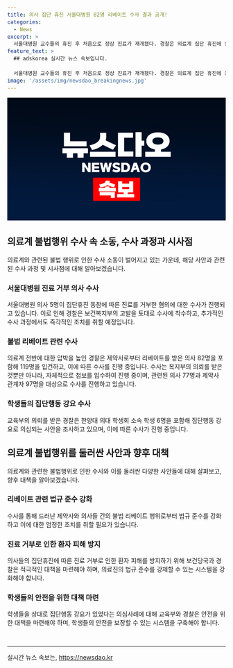 ```yaml
---
title: 의사 집단 휴진 서울대병원 82명 리베이트 수사 결과 공개!
categories:
  - News
excerpt: >
  서울대병원 교수들의 휴진 후 처음으로 정상 진료가 재개됐다. 경찰은 의료계 집단 휴진에 동참한 5명의 의사와 불법 리베이트를 받은 82명의 의사를 수사 중이며, 대학병원 의사 3명에 대한 진료 거부 혐의도 조사 중이다. 또한, 제약사 관계자 37명과 함께 총 119명이 불법 리베이트로 입건되었으며, 학생 6명도 수업 거부 강요로 입건됐다. 경찰은 압박 수위를 높이고, 추가 고발 시 즉각 대응 및 엄정 조치할 것으로 밝혔다.
feature_text: >
  ## adskorea 실시간 뉴스 속보입니다.

  서울대병원 교수들의 휴진 후 처음으로 정상 진료가 재개됐다. 경찰은 의료계 집단 휴진에 동참한 5명의 의사와 불법 리베이트를 받은 82명의 의사를 수사 중이며, 대학병원 의사 3명에 대한 진료 거부 혐의도 조사 중이다. 또한, 제약사 관계자 37명과 함께 총 119명이 불법 리베이트로 입건되었으며, 학생 6명도 수업 거부 강요로 입건됐다. 경찰은 압박 수위를 높이고, 추가 고발 시 즉각 대응 및 엄정 조치할 것으로 밝혔다.
image: '/assets/img/newsdao_breakingnews.jpg'
---
```


<p><img src="/assets/img/newsdao_breakingnews.jpg" alt="adskorea 속보" /></p>

<h2 data-ke-size="size26">의료계 불법행위 수사 속 소동, 수사 과정과 시사점</h2>

<p data-ke-size="size16">의료계와 관련된 불법 행위로 인한 수사 소동이 벌어지고 있는 가운데, 해당 사안과 관련된 수사 과정 및 시사점에 대해 알아보겠습니다.</p>

<h3>서울대병원 진료 거부 의사 수사</h3>

<p data-ke-size="size16">서울대병원 의사 5명이 집단휴진 동참에 따른 진료를 거부한 혐의에 대한 수사가 진행되고 있습니다. 이로 인해 경찰은 보건복지부의 고발을 토대로 수사에 착수하고, 추가적인 수사 과정에서도 즉각적인 조치를 취할 예정입니다.</p>

<h3>불법 리베이트 관련 수사</h3>

<p data-ke-size="size16">의료계 전반에 대한 압박을 높인 경찰은 제약사로부터 리베이트를 받은 의사 82명을 포함해 119명을 입건하고, 이에 따른 수사를 진행 중입니다. 수사는 복지부의 의뢰를 받은 것뿐만 아니라, 자체적으로 첩보를 입수하여 진행 중이며, 관련된 의사 77명과 제약사 관계자 97명을 대상으로 수사를 진행하고 있습니다.</p>

<h3>학생들의 집단행동 강요 수사</h3>

<p data-ke-size="size16">교육부의 의뢰를 받은 경찰은 한양대 의대 학생회 소속 학생 6명을 포함해 집단행동 강요로 의심되는 사안을 조사하고 있으며, 이에 따른 수사가 진행 중입니다.</p>

<h2 data-ke-size="size26">의료계 불법행위를 둘러싼 사안과 향후 대책</h2>

<p data-ke-size="size16">의료계와 관련한 불법행위로 인한 수사와 이를 둘러싼 다양한 사안들에 대해 살펴보고, 향후 대책을 알아보겠습니다.</p>

<h3>리베이트 관련 법규 준수 강화</h3>

<p data-ke-size="size16">수사를 통해 드러난 제약사와 의사들 간의 불법 리베이트 행위로부터 법규 준수를 강화하고 이에 대한 엄정한 조치를 취할 필요가 있습니다.</p>

<h3>진료 거부로 인한 환자 피해 방지</h3>

<p data-ke-size="size16">의사들의 집단휴진에 따른 진료 거부로 인한 환자 피해를 방지하기 위해 보건당국과 경찰은 적극적인 대책을 마련해야 하며, 의료진의 법규 준수를 강제할 수 있는 시스템을 강화해야 합니다.</p>

<h3>학생들의 안전을 위한 대책 마련</h3>

<p data-ke-size="size16">학생들을 상대로 집단행동 강요가 있었다는 의심사례에 대해 교육부와 경찰은 안전을 위한 대책을 마련해야 하며, 학생들의 안전을 보장할 수 있는 시스템을 구축해야 합니다.</p>

<p data-ke-size="size16">&nbsp;</p>

<hr>
실시간 뉴스 속보는, <a href="https://newsdao.kr" rel="dofollow">https://newsdao.kr</a>


